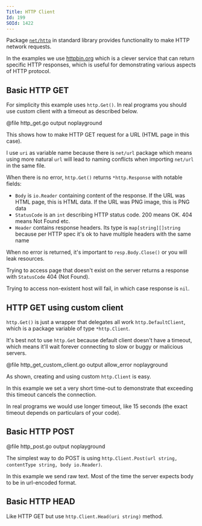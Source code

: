 ```yaml
---
Title: HTTP Client
Id: 199
SOId: 1422
---
```


Package [`net/http`](https://golang.org/pkg/net/http/) in standard library provides functionality to make HTTP network requests.

In the examples we use [httpbin.org](http://httpbin.org/) which is a clever service that can return specific HTTP responses, which is useful for demonstrating various aspects of HTTP protocol.

## Basic HTTP GET

For simplicity this example uses `http.Get()`. In real programs you should use custom client with a timeout as described below.

@file http_get.go output noplayground

This shows how to make HTTP GET request for a URL (HTML page in this case).

I use `uri` as variable name because there is `net/url` package which means using more natural `url` will lead to naming conflicts when importing `net/url` in the same file.

When there is no error, `http.Get()` returns `*http.Response` with notable fields:

* `Body` is `io.Reader` containing content of the response. If the URL was HTML page, this is HTML data. If the URL was PNG image, this is PNG data
* `StatusCode` is an `int` describing HTTP status code. 200 means OK. 404 means Not Found etc.
* `Header` contains response headers. Its type is `map[string][]string` because per HTTP spec it's ok to have multiple headers with the same name

When no error is returned, it's important to `resp.Body.Close()` or you will leak resources.

Trying to access page that doesn't exist on the server returns a response with `StatusCode` 404 (Not Found).

Trying to access non-existent host will fail, in which case response is `nil`.

## HTTP GET using custom client

`http.Get()` is just a wrapper that delegates all work `http.DefaultClient`, which is a package variable of type `*http.Client`.

It's best not to use `http.Get` because default client doesn't have a timeout, which means it'll wait forever connecting to slow or buggy or malicious servers.

@file http_get_custom_client.go output allow_error noplayground

As shown, creating and using custom `http.Client` is easy.

In this example we set a very short time-out to demonstrate that exceeding this timeout cancels the connection.

In real programs we would use longer timeout, like 15 seconds (the exact timeout depends on particulars of your code).

## Basic HTTP POST

@file http_post.go output noplayground

The simplest way to do POST is using `http.Client.Post(url string, contentType string, body io.Reader)`.

In this example we send raw text. Most of the time the server expects body to be in url-encoded format.

## Basic HTTP HEAD

Like HTTP GET but use `http.Client.Head(uri string)` method.
